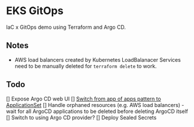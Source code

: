 # EKS GitOps

IaC x GitOps demo using Terraform and Argo CD.

## Notes

- AWS load balancers created by Kubernetes LoadBalanacer Services need to be manually deleted for `terraform delete` to work.

## Todo

[] Expose Argo CD web UI
[] [Switch from app of apps pattern to ApplicationSet](https://itnext.io/level-up-your-argo-cd-game-with-applicationset-ccd874977c4c)
[] Handle orphaned resources (e.g. AWS load balancers) - wait for all ArgoCD applications to be deleted before deleting ArgoCD itself
[] Switch to using Argo CD provider?
[] Deploy Sealed Secrets
